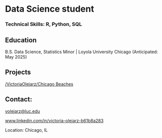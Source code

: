 # Data Science student


### Technical Skills: R, Python, SQL


## Education
B.S. Data Science, Statistics Minor | Loyola University Chicago (Anticipated: May 2025)


## Projects

[/VictoriaOlejarz/Chicago Beaches](https://github.com/VictoriaOlejarz/Chicago-Beaches)


## Contact: 

volejarz@luc.edu

www.linkedin.com/in/victoria-olejarz-b61b8a283

 Location: Chicago, IL
